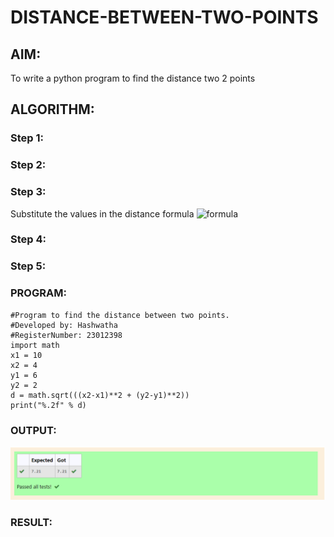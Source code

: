 # DISTANCE-BETWEEN-TWO-POINTS

## AIM:
To write a python program to find the distance two 2 points
## ALGORITHM:
### Step 1: 
### Step 2: 
### Step 3: 
Substitute the values in the distance formula  ![formula](/formula.JPG)
### Step 4: 
### Step 5: 
### PROGRAM:
```
#Program to find the distance between two points.
#Developed by: Hashwatha
#RegisterNumber: 23012398
import math
x1 = 10
x2 = 4
y1 = 6
y2 = 2
d = math.sqrt(((x2-x1)**2 + (y2-y1)**2))
print("%.2f" % d)
```
  


### OUTPUT:
![Alt text](<distance between two numbers-2.png>)

### RESULT:
